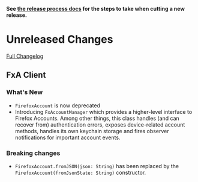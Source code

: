**See [the release process docs](docs/howtos/cut-a-new-release.md) for the steps to take when cutting a new release.**

# Unreleased Changes

[Full Changelog](https://github.com/mozilla/application-services/compare/v0.50.0...master)

## FxA Client

### What's New

- `FirefoxAccount` is now deprecated
- Introducing `FxAccountManager` which provides a higher-level interface to Firefox Accounts. Among other things, this class handles (and can recover from) authentication errors, exposes device-related account methods, handles its own keychain storage and fires observer notifications for important account events.

### Breaking changes

- `FirefoxAccount.fromJSON(json: String)` has been replaced by the `FirefoxAccount(fromJsonState: String)` constructor.

